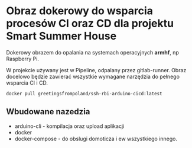 # Obraz dokerowy do wsparcia procesów CI oraz CD dla projektu Smart Summer House

Dokerowy obrazem do opalania na systemach operacyjnych **armhf**, np Raspberry Pi.

W projekcie używany jest w Pipeline, odpalany przez gitlab-runner. Obraz docelowo będzie zawierać wszystkie wymagane narzędzia do pełnego wsparcia CI i CD.

```
docker pull greetingsfrompoland/ssh-rbi-arduino-cicd:latest
```

## Wbudowane nazedzia

 * arduino-cli - kompilacja oraz upload aplikacji
 * docker 
 * docker-compose - do obslugi domoticza i ew wszystkiego innego.

 

